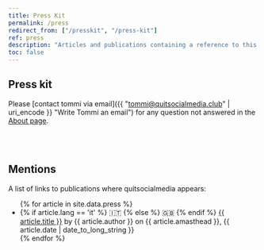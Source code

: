 ```yaml
---
title: Press Kit
permalink: /press
redirect_from: ["/presskit", "/press-kit"]
ref: press
description: "Articles and publications containing a reference to this website, plus some basic infos for journalists and press interested in publishing something about the website"
toc: false
---
```

## Press kit

Please [contact tommi via email]({{ "tommi@quitsocialmedia.club" | uri_encode }} "Write Tommi an email") for any question not answered in the [About page](/about "About quitsocialmedia.club").

<br>
<br>

## Mentions

A list of links to publications where quitsocialmedia appears:

<ul>
	{% for article in site.data.press %}
		<li>
			{% if article.lang == 'it' %}
				🇮🇹 
			{% else %}
				🇬🇧 
			{% endif %}
			<a href="{{ article.url }}" rel="noopener noreferrer" target="_blank" title="{{ article.title }}">{{ article.title }}</a> by {{ article.author }} on {{ article.amasthead }}, {{ article.date | date_to_long_string }}
		</li>
	{% endfor %}
</ul>
